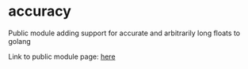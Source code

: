 # accuracy

Public module adding support for accurate and arbitrarily long floats to golang

Link to public module page: [here](https://pkg.go.dev/github.com/takisal/accuracy)
